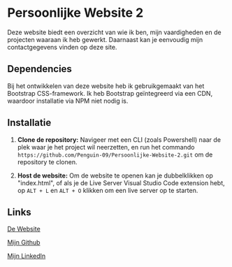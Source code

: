 # Persoonlijke Website 2

Deze website biedt een overzicht van wie ik ben, mijn vaardigheden en de projecten waaraan ik heb gewerkt. Daarnaast kan je eenvoudig mijn contactgegevens vinden op deze site.

## Dependencies

Bij het ontwikkelen van deze website heb ik gebruikgemaakt van het Bootstrap CSS-framework. Ik heb Bootstrap geïntegreerd via een CDN, waardoor installatie via NPM niet nodig is.

## Installatie

1. **Clone de repository:** Navigeer met een CLI (zoals Powershell) naar de plek waar je het project wil neerzetten, en run het commando `https://github.com/Penguin-09/Persoonlijke-Website-2.git` om de repository te clonen.

2. **Host de website:** Om de website te openen kan je dubbelklikken op "index.html", of als je de Live Server Visual Studio Code extension hebt, op `ALT + L` en `ALT + O` klikken om een live server op te starten.

## Links

[De Website](https://vdburg.site/)

[Mijn Github](https://github.com/Penguin-09)

[Mijn LinkedIn](https://www.linkedin.com/in/son-bram/)
